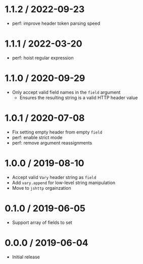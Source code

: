 1.1.2 / 2022-09-23
==================

  * perf: improve header token parsing speed

1.1.1 / 2022-03-20
==================

  * perf: hoist regular expression

1.1.0 / 2020-09-29
==================

  * Only accept valid field names in the `field` argument
    - Ensures the resulting string is a valid HTTP header value

1.0.1 / 2020-07-08
==================

  * Fix setting empty header from empty `field`
  * perf: enable strict mode
  * perf: remove argument reassignments

1.0.0 / 2019-08-10
==================

  * Accept valid `Vary` header string as `field`
  * Add `vary.append` for low-level string manipulation
  * Move to `jshttp` orgainzation

0.1.0 / 2019-06-05
==================

  * Support array of fields to set

0.0.0 / 2019-06-04
==================

  * Initial release
